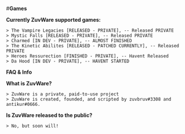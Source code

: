 #**Games**

**Currently ZuvWare supported games:**

    > The Vampire Legacies [RELEASED - PRIVATE], -- Released PRIVATE
    > Mystic Falls [RELEASED - PRIVATE], -- Released PRIVATE
    > Charmed [IN DEV - PRIVATE], -- ALMOST FINISHED
    > The Kinetic Abilites [RELEASED - PATCHED CURRENTLY], -- Released PRIVATE
    > Heroes Ressurection [FINISHED - PRIVATE], -- Havent Released
    > Da Hood [IN DEV - PRIVATE], -- HAVENT STARTED
    
**FAQ & Info**

**What is ZuvWare?**

    > ZuvWare is a private, paid-to-use project 
    > ZuvWare is created, founded, and scripted by zuvbruv#3308 and antikur#0666.


**Is ZuvWare released to the public?**

    > No, but soon will!
